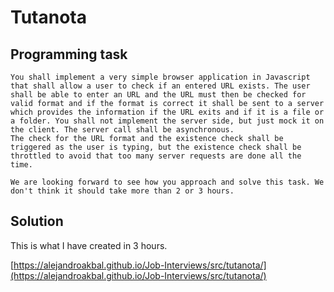 # Tutanota

## Programming task

```text
You shall implement a very simple browser application in Javascript that shall allow a user to check if an entered URL exists. The user shall be able to enter an URL and the URL must then be checked for valid format and if the format is correct it shall be sent to a server which provides the information if the URL exits and if it is a file or a folder. You shall not implement the server side, but just mock it on the client. The server call shall be asynchronous.
The check for the URL format and the existence check shall be triggered as the user is typing, but the existence check shall be throttled to avoid that too many server requests are done all the time.

We are looking forward to see how you approach and solve this task. We don't think it should take more than 2 or 3 hours.
```

## Solution

This is what I have created in 3 hours.

[https://alejandroakbal.github.io/Job-Interviews/src/tutanota/](https://alejandroakbal.github.io/Job-Interviews/src/tutanota/)
